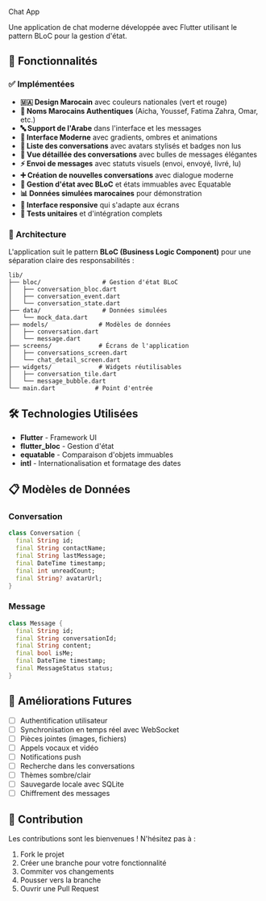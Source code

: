 Chat App 

Une application de chat moderne  développée avec Flutter utilisant le pattern BLoC pour la gestion d'état.

## 🎯 Fonctionnalités

### ✅ Implémentées
- **🇲🇦 Design Marocain** avec couleurs nationales (vert et rouge)
- **📝 Noms Marocains Authentiques** (Aicha, Youssef, Fatima Zahra, Omar, etc.)
- **🔤 Support de l'Arabe** dans l'interface et les messages
- **🎨 Interface Moderne** avec gradients, ombres et animations
- **💬 Liste des conversations** avec avatars stylisés et badges non lus
- **📱 Vue détaillée des conversations** avec bulles de messages élégantes
- **⚡ Envoi de messages** avec statuts visuels (envoi, envoyé, livré, lu)
- **➕ Création de nouvelles conversations** avec dialogue moderne
- **🧠 Gestion d'état avec BLoC** et états immuables avec Equatable
- **📊 Données simulées marocaines** pour démonstration
- **📱 Interface responsive** qui s'adapte aux écrans
- **🧪 Tests unitaires** et d'intégration complets

### 🔄 Architecture

L'application suit le pattern **BLoC (Business Logic Component)** pour une séparation claire des responsabilités :

```
lib/
├── bloc/                 # Gestion d'état BLoC
│   ├── conversation_bloc.dart
│   ├── conversation_event.dart
│   └── conversation_state.dart
├── data/                 # Données simulées
│   └── mock_data.dart
├── models/              # Modèles de données
│   ├── conversation.dart
│   └── message.dart
├── screens/             # Écrans de l'application
│   ├── conversations_screen.dart
│   └── chat_detail_screen.dart
├── widgets/             # Widgets réutilisables
│   ├── conversation_tile.dart
│   └── message_bubble.dart
└── main.dart           # Point d'entrée
```

## 🛠️ Technologies Utilisées

- **Flutter** - Framework UI
- **flutter_bloc** - Gestion d'état
- **equatable** - Comparaison d'objets immuables
- **intl** - Internationalisation et formatage des dates

## 📋 Modèles de Données

### Conversation
```dart
class Conversation {
  final String id;
  final String contactName;
  final String lastMessage;
  final DateTime timestamp;
  final int unreadCount;
  final String? avatarUrl;
}
```

### Message
```dart
class Message {
  final String id;
  final String conversationId;
  final String content;
  final bool isMe;
  final DateTime timestamp;
  final MessageStatus status;
}
```


## 🔮 Améliorations Futures

- [ ] Authentification utilisateur
- [ ] Synchronisation en temps réel avec WebSocket
- [ ] Pièces jointes (images, fichiers)
- [ ] Appels vocaux et vidéo
- [ ] Notifications push
- [ ] Recherche dans les conversations
- [ ] Thèmes sombre/clair
- [ ] Sauvegarde locale avec SQLite
- [ ] Chiffrement des messages

## 🤝 Contribution

Les contributions sont les bienvenues ! N'hésitez pas à :
1. Fork le projet
2. Créer une branche pour votre fonctionnalité
3. Commiter vos changements
4. Pousser vers la branche
5. Ouvrir une Pull Request

